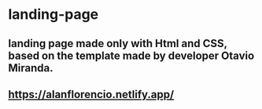 # landing-page

## landing page made only with Html and CSS, based on the template made by developer Otavio Miranda.

## https://alanflorencio.netlify.app/
